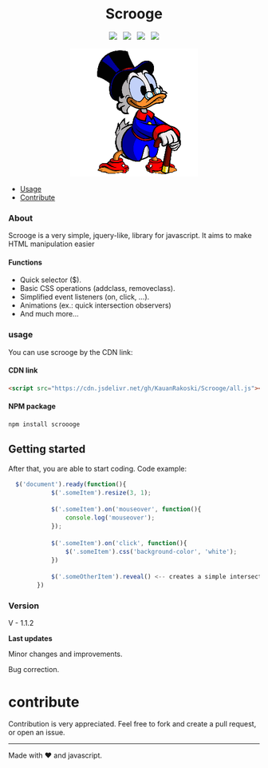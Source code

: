 <h1 align="center">Scrooge</h1>
<p align="center">
  <img src="https://badge.fury.io/js/scroooge.svg"> &nbsp; 
  <img src="https://img.shields.io/badge/contributions-welcome-brightgreen.svg?style=flat"> &nbsp; 
  <img src="http://hits.dwyl.com/kauanrakoski/scrooge.svg"> &nbsp; 
  <img src="https://img.shields.io/npm/dm/scroooge.svg">
</p>

<p align="center"><img src="./assets/UIHere.png"/></p>

- [Usage](#usage)
- [Contribute](#contribute)

### About
Scrooge is a very simple, jquery-like, library for javascript. It aims to make HTML manipulation easier

#### Functions

- Quick selector ($).
- Basic CSS operations (addclass, removeclass).
- Simplified event listeners (on, click, ...).
- Animations (ex.: quick intersection observers)
- And much more...

### usage
You can use scrooge by the CDN link:

#### CDN link
```html
<script src="https://cdn.jsdelivr.net/gh/KauanRakoski/Scrooge/all.js"></script>
```

#### NPM package
```bash
npm install scroooge
```
## Getting started
After that, you are able to start coding. Code example:
```javascript
  $('document').ready(function(){
            $('.someItem').resize(3, 1);
            
            $('.someItem').on('mouseover', function(){
                console.log('mouseover');
            });

            $('.someItem').on('click', function(){
                $('.someItem').css('background-color', 'white');
            })

            $('.someOtherItem').reveal() <-- creates a simple intersection observer
        })
```


### Version
V - 1.1.2 

**Last updates** 

Minor changes and improvements. 

Bug correction.

# contribute
Contribution is very appreciated. Feel free to fork and create a pull request, or open an issue.

------
Made with ❤️ and javascript.
